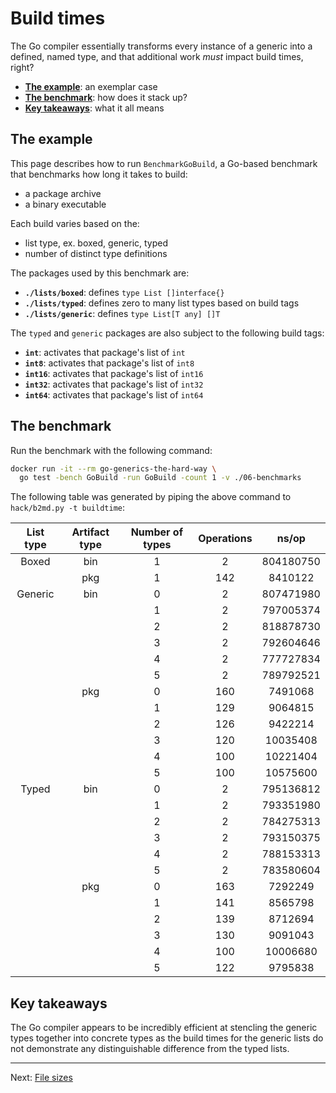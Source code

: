 # Build times

The Go compiler essentially transforms every instance of a generic into a defined, named type, and that additional work _must_ impact build times, right?

* [**The example**](#the-example): an exemplar case
* [**The benchmark**](#the-benchmark): how does it stack up?
* [**Key takeaways**](#key-takeaways): what it all means


## The example

This page describes how to run `BenchmarkGoBuild`, a Go-based benchmark that benchmarks how long it takes to build:

* a package archive
* a binary executable

Each build varies based on the:

* list type, ex. boxed, generic, typed
* number of distinct type definitions

The packages used by this benchmark are:

* **`./lists/boxed`**: defines `type List []interface{}`
* **`./lists/typed`**: defines zero to many list types based on build tags
* **`./lists/generic`**: defines `type List[T any] []T`

The `typed` and `generic` packages are also subject to the following build tags:

* **`int`**: activates that package's list of `int`
* **`int8`**: activates that package's list of `int8`
* **`int16`**: activates that package's list of `int16`
* **`int32`**: activates that package's list of `int32`
* **`int64`**: activates that package's list of `int64`


## The benchmark

Run the benchmark with the following command:

```bash
docker run -it --rm go-generics-the-hard-way \
  go test -bench GoBuild -run GoBuild -count 1 -v ./06-benchmarks
```

The following table was generated by piping the above command to `hack/b2md.py -t buildtime`:

| List type | Artifact type | Number of types | Operations | ns/op |
|:---------:|:-------------:|:---------------:|:----------:|:-----:|
| Boxed | bin | 1 | 2 | 804180750 |
|  | pkg | 1 | 142 | 8410122 |
| Generic | bin | 0 | 2 | 807471980 |
|  |  | 1 | 2 | 797005374 |
|  |  | 2 | 2 | 818878730 |
|  |  | 3 | 2 | 792604646 |
|  |  | 4 | 2 | 777727834 |
|  |  | 5 | 2 | 789792521 |
|  | pkg | 0 | 160 | 7491068 |
|  |  | 1 | 129 | 9064815 |
|  |  | 2 | 126 | 9422214 |
|  |  | 3 | 120 | 10035408 |
|  |  | 4 | 100 | 10221404 |
|  |  | 5 | 100 | 10575600 |
| Typed | bin | 0 | 2 | 795136812 |
|  |  | 1 | 2 | 793351980 |
|  |  | 2 | 2 | 784275313 |
|  |  | 3 | 2 | 793150375 |
|  |  | 4 | 2 | 788153313 |
|  |  | 5 | 2 | 783580604 |
|  | pkg | 0 | 163 | 7292249 |
|  |  | 1 | 141 | 8565798 |
|  |  | 2 | 139 | 8712694 |
|  |  | 3 | 130 | 9091043 |
|  |  | 4 | 100 | 10006680 |
|  |  | 5 | 122 | 9795838 |


## Key takeaways

The Go compiler appears to be incredibly efficient at stencling the generic types together into concrete types as the build times for the generic lists do not demonstrate any distinguishable difference from the typed lists.

---

Next: [File sizes](./03-file-sizes.md)
